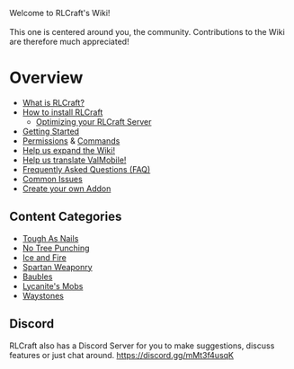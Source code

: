 Welcome to RLCraft's Wiki!<br><br>
This one is centered around you, the community.
Contributions to the Wiki are therefore much appreciated!

# Overview
* [What is RLCraft?](https://github.com/ValMobile/RLCraft/wiki/RLCraft-in-a-nutshell)
* [How to install RLCraft](https://github.com/ValMobile/RLCraft/wiki/Installing-RLCraft)
  * [Optimizing your RLCraft Server](https://github.com/ValMobile/RLCraft/wiki/Server-Optimizations)
* [Getting Started](https://github.com/ValMobile/RLCraft/wiki/Getting-Started)
* [Permissions](https://github.com/ValMobile/RLCraft/wiki/Permissions) & [Commands](https://github.com/ValMobile/RLCraft/wiki/Commands)
* [Help us expand the Wiki!](https://github.com/ValMobile/RLCraft/wiki/Expanding-the-Wiki)
* [Help us translate ValMobile!](https://github.com/ValMobile/RLCraft/wiki/Translating-RLCraft)
* [Frequently Asked Questions (FAQ)](https://github.com/ValMobile/RLCraft/wiki/FAQ)
* [Common Issues](https://github.com/ValMobile/RLCraft/wiki/Common-Issues)
* [Create your own Addon](https://github.com/ValMobile/RLCraft/wiki/Developer-Guide)

## Content Categories
* [Tough As Nails](https://github.com/ValMobile/RLCraft/wiki/ToughAsNails)
* [No Tree Punching](https://github.com/ValMobile/RLCraft/wiki/NoTreePunching)
* [Ice and Fire](https://github.com/ValMobile/RLCraft/wiki/IceAndFire)
* [Spartan Weaponry](https://github.com/ValMobile/RLCraft/wiki/SpartanWeaponry)
* [Baubles](https://github.com/ValMobile/RLCraft/wiki/Baubles)
* [Lycanite's Mobs](https://github.com/ValMobile/RLCraft/wiki/LycanitesMobs)
* [Waystones](https://github.com/ValMobile/RLCraft/wiki/Waystones)

## Discord
RLCraft also has a Discord Server for you to make suggestions, discuss features or just chat around.
https://discord.gg/mMt3f4usqK

